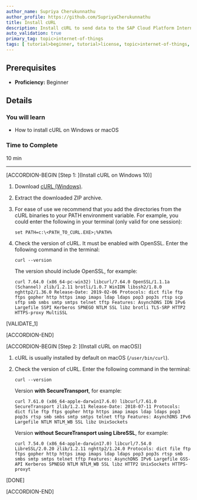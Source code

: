 ```yaml
---
author_name: Supriya Cherukunnathu
author_profile: https://github.com/SupriyaCherukunnathu
title: Install cURL
description: Install cURL to send data to the SAP Cloud Platform Internet of Things Service Cloud using REST.
auto_validation: true
primary_tag: topic>internet-of-things
tags: [ tutorial>beginner, tutorial>license, topic>internet-of-things, topic>cloud, products>sap-leonardo-iot, products>sap-edge-services, products>sap-cloud-platform-internet-of-things, products>sap-cloud-platform ]
---
```



## Prerequisites
 - **Proficiency:** Beginner


## Details
### You will learn
- How to install cURL on Windows or macOS

### Time to Complete
10 min

---

[ACCORDION-BEGIN [Step 1: ](Install cURL on Windows 10)]

1.  Download [cURL (Windows)](https://curl.haxx.se/windows/).

2.  Extract the downloaded ZIP archive.

3.  For ease of use we recommend that you add the directories from the cURL binaries to your PATH environment variable. For example, you could enter the following in your terminal (only valid for one session):

    `set PATH=c:\<PATH_TO_CURL.EXE>;%PATH%`

4.  Check the version of cURL. It must be enabled with OpenSSL. Enter the following command in the terminal:

    `curl --version`

    The version should include OpenSSL, for example:

    `curl 7.64.0 (x86_64-pc-win32) libcurl/7.64.0 OpenSSL/1.1.1a (Schannel) zlib/1.2.11 brotli/1.0.7 WinIDN libssh2/1.8.0 nghttp2/1.36.0
    Release-Date: 2019-02-06
    Protocols: dict file ftp ftps gopher http https imap imaps ldap ldaps pop3 pop3s rtsp scp sftp smb smbs smtp smtps telnet tftp
    Features: AsynchDNS IDN IPv6 Largefile SSPI Kerberos SPNEGO NTLM SSL libz brotli TLS-SRP HTTP2 HTTPS-proxy MultiSSL`

[VALIDATE_1]

[ACCORDION-END]

[ACCORDION-BEGIN [Step 2: ](Install cURL on macOS)]

1.  cURL is usually installed by default on macOS (`/user/bin/curl`).

2.  Check the version of cURL. Enter the following command in the terminal:

    `curl --version`

    Version **with SecureTransport**, for example:

    `curl 7.61.0 (x86_64-apple-darwin17.6.0) libcurl/7.61.0 SecureTransport zlib/1.2.11
    Release-Date: 2018-07-11
    Protocols: dict file ftp ftps gopher http https imap imaps ldap ldaps pop3 pop3s rtsp smb smbs smtp smtps telnet tftp
    Features: AsynchDNS IPv6 Largefile NTLM NTLM_WB SSL libz UnixSockets`

    Version **without SecureTransport using LibreSSL**, for example:

    `curl 7.54.0 (x86_64-apple-darwin17.0) libcurl/7.54.0 LibreSSL/2.0.20 zlib/1.2.11 nghttp2/1.24.0
    Protocols: dict file ftp ftps gopher http https imap imaps ldap ldaps pop3 pop3s rtsp smb smbs smtp smtps telnet tftp
    Features: AsynchDNS IPv6 Largefile GSS-API Kerberos SPNEGO NTLM NTLM_WB SSL libz HTTP2 UnixSockets HTTPS-proxyt`

[DONE]

[ACCORDION-END]
